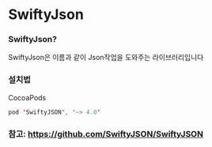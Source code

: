 # SwiftyJson

### SwiftyJson?

SwiftyJson은 이름과 같이 Json작업을 도와주는 라이브러리입니다

### 설치법

CocoaPods

```swift
pod 'SwiftyJSON', '~> 4.0'
```

### 참고: https://github.com/SwiftyJSON/SwiftyJSON 
